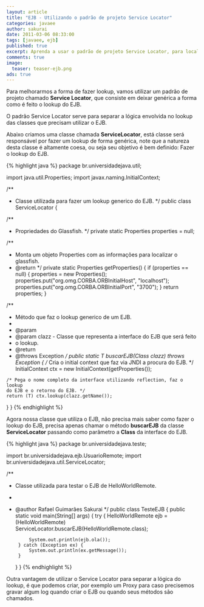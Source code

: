 ```yaml
---
layout: article
title: "EJB - Utilizando o padrão de projeto Service Locator"
categories: javaee
author: sakurai
date: 2011-03-06 08:33:00
tags: [javaee, ejb]
published: true
excerpt: Aprenda a usar o padrão de projeto Service Locator, para localizar seus componentes EJB.
comments: true
image:
  teaser: teaser-ejb.png
ads: true
---
```


Para melhorarmos a forma de fazer lookup, vamos utilizar um padrão de projeto chamado **Service Locator**, que consiste em deixar genérica a forma como é feito o lookup do EJB.

O padrão Service Locator serve para separar a lógica envolvida no lookup das classes que precisam utilizar o EJB.

Abaixo criamos uma classe chamada **ServiceLocator**, está classe será responsável por fazer um lookup de forma genérica, note que a natureza desta classe é altamente coesa, ou seja seu objetivo é bem definido: Fazer o lookup do EJB.

{% highlight java %}
package br.universidadejava.util;

import java.util.Properties;
import javax.naming.InitialContext;

/**
 * Classe utilizada para fazer um lookup generico do EJB.
 */
public class ServiceLocator {

  /**
   * Propriedades do Glassfish.
   */
  private static Properties properties = null;

  /**
   * Monta um objeto Properties com as informações para localizar o glassfish.
   * @return
   */
  private static Properties getProperties() {
    if (properties == null) {
      properties = new Properties();
      properties.put("org.omg.CORBA.ORBInitialHost", "localhost");
      properties.put("org.omg.CORBA.ORBInitialPort", "3700");
    }
    return properties;
  }

  /**
   * Método que faz o lookup generico de um EJB.
   *
   * @param <T>
   * @param clazz - Classe que representa a interface do EJB que será feito
   * o lookup.
   * @return
   * @throws Exception
   */
  public static <T> T buscarEJB(Class<T> clazz) throws Exception {
    /* Cria o initial context que faz via JNDI a procura do EJB. */
    InitialContext ctx = new InitialContext(getProperties());

    /* Pega o nome completo da interface utilizando reflection, faz o lookup
    do EJB e o retorno do EJB. */
    return (T) ctx.lookup(clazz.getName());
  }
}
{% endhighlight %}

Agora nossa classe que utiliza o EJB, não precisa mais saber como fazer o lookup do EJB, precisa apenas chamar o método **buscarEJB** da classe **ServiceLocator** passando como parâmetro a **Class** da interface do EJB.

{% highlight java %}
package br.universidadejava.teste;

import br.universidadejava.ejb.UsuarioRemote;
import br.universidadejava.util.ServiceLocator;

/**
 * Classe utilizada para testar o EJB de HelloWorldRemote.
 *
 * @author Rafael Guimarães Sakurai
 */
public class TesteEJB {
    public static void main(String[] args) {
        try {
            HelloWorldRemote ejb = (HelloWorldRemote) ServiceLocator.buscarEJB(HelloWorldRemote.class);

            System.out.println(ejb.ola());
        } catch (Exception ex) {
            System.out.println(ex.getMessage());
        }
    }
}
{% endhighlight %}

Outra vantagem de utilizar o Service Locator para separar a lógica do lookup, é que podemos criar, por exemplo um Proxy para caso precisemos gravar algum log quando criar o EJB ou quando seus métodos são chamados.
